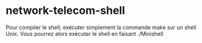 # network-telecom-shell
Pour compiler le shell, exécuter simplement la commande make sur un shell Unix.
Vous pourrez alors exécuter le shell en faisant ./Minishell
